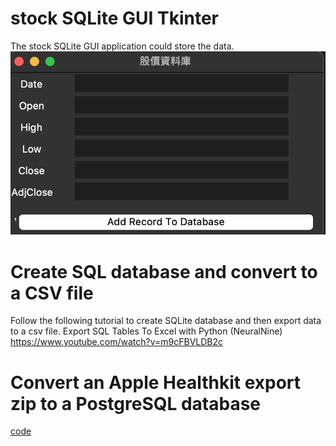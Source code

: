 # stock SQLite GUI Tkinter 
The stock SQLite GUI application could store the data.
![image](./stock_db.png)

# Create SQL database and convert to a CSV file
Follow the following tutorial to create SQLite database and then export data to a csv file.
Export SQL Tables To Excel with Python (NeuralNine) 
https://www.youtube.com/watch?v=m9cFBVLDB2c 

# Convert an Apple Healthkit export zip to a PostgreSQL database
[code](./healthkit_to_postgresql.py)

